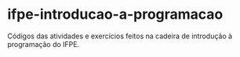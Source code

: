 # ifpe-introducao-a-programacao
 Códigos das atividades e exercícios feitos na cadeira de introdução à programação do IFPE.
